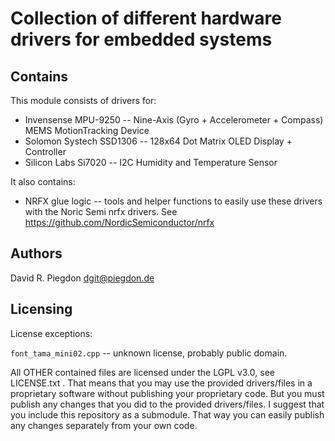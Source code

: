 
Collection of different hardware drivers for embedded systems
=============================================================

Contains
--------

This module consists of drivers for:

* Invensense MPU-9250 -- Nine-Axis (Gyro + Accelerometer + Compass) MEMS MotionTracking Device
* Solomon Systech SSD1306 -- 128x64 Dot Matrix OLED Display + Controller
* Silicon Labs Si7020 -- I2C Humidity and Temperature Sensor

It also contains:

* NRFX glue logic -- tools and helper functions to easily use these drivers with the Noric Semi nrfx drivers. See https://github.com/NordicSemiconductor/nrfx


Authors
-------

David R. Piegdon <dgit@piegdon.de>


Licensing
---------

License exceptions:

`font_tama_mini02.cpp` -- unknown license, probably public domain.

All OTHER contained files are licensed under the LGPL v3.0, see LICENSE.txt .
That means that you may use the provided drivers/files in a proprietary
software without publishing your proprietary code.
But you must publish any changes that you did to the provided drivers/files.
I suggest that you include this repository as a submodule.
That way you can easily publish any changes separately from your own code.


